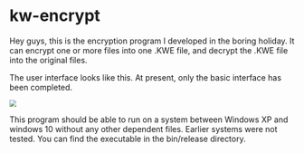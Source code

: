 # kw-encrypt

Hey guys, this is the encryption program I developed in the boring holiday. It can encrypt one or more files into one .KWE file, and decrypt the .KWE file into the original files.

The user interface looks like this. At present, only the basic interface has been completed.



<img src="http://fs.fe80.in:25000/img/kwe.png" style="zoom:75%;" />



This program should be able to run on a system between Windows XP and windows 10 without any other dependent files. Earlier systems were not tested. You can find the executable in the bin/release directory.